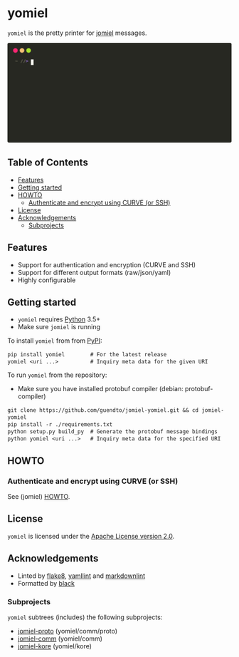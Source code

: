 # yomiel

`yomiel` is the pretty printer for [jomiel] messages.

![Example (yomiel)](./docs/examples/yomiel-framed.svg)

## Table of Contents

<!-- vim-markdown-toc GFM -->

* [Features](#features)
* [Getting started](#getting-started)
* [HOWTO](#howto)
  * [Authenticate and encrypt using CURVE (or SSH)](#authenticate-and-encrypt-using-curve-or-ssh)
* [License](#license)
* [Acknowledgements](#acknowledgements)
  * [Subprojects](#subprojects)

<!-- vim-markdown-toc -->

## Features

* Support for authentication and encryption (CURVE and SSH)
* Support for different output formats (raw/json/yaml)
* Highly configurable

## Getting started

* `yomiel` requires [Python] 3.5+
* Make sure `jomiel` is running

To install `yomiel` from from [PyPI]:

```shell
pip install yomiel        # For the latest release
yomiel <uri ...>          # Inquiry meta data for the given URI
```

To run `yomiel` from the repository:

* Make sure you have installed protobuf compiler (debian:
  protobuf-compiler)

```shell
git clone https://github.com/guendto/jomiel-yomiel.git && cd jomiel-yomiel
pip install -r ./requirements.txt
python setup.py build_py  # Generate the protobuf message bindings
python yomiel <uri ...>   # Inquiry meta data for the specified URI
```

## HOWTO

### Authenticate and encrypt using CURVE (or SSH)

See (jomiel) [HOWTO].

## License

`yomiel` is licensed under the [Apache License version 2.0][APLv2].

## Acknowledgements

* Linted by [flake8], [yamllint] and [markdownlint]
* Formatted by [black]

### Subprojects

`yomiel` subtrees (includes) the following subprojects:

* [jomiel-proto] (yomiel/comm/proto)
* [jomiel-comm]  (yomiel/comm)
* [jomiel-kore]  (yomiel/kore)

[markdownlint]: https://github.com/markdownlint/markdownlint
[jomiel-proto]: https://github.com/guendto/jomiel-proto/
[Python]: https://www.python.org/about/gettingstarted/
[jomiel-comm]: https://github.com/guendto/jomiel-comm/
[jomiel-kore]: https://github.com/guendto/jomiel-kore/
[HOWTO]: https://github.com/guendto/jomiel/#howto
[yamllint]: https://pypi.org/project/yamllint/
[jomiel]: https://github.com/guendto/jomiel/
[APLv2]: https://www.tldrlegal.com/l/apache2
[flake8]: https://pypi.org/project/flake8/
[black]: https://pypi.org/project/black/
[PyPI]: https://pypi.org/
